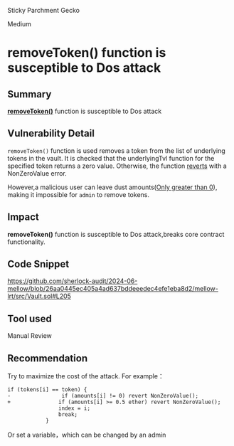Sticky Parchment Gecko

Medium

# removeToken() function is susceptible to Dos attack

## Summary
**[removeToken()](https://github.com/sherlock-audit/2024-06-mellow/blob/26aa0445ec405a4ad637bddeeedec4efe1eba8d2/mellow-lrt/src/Vault.sol#L205)** function is susceptible to Dos attack

## Vulnerability Detail
`removeToken()` function is used removes a token from the list of underlying tokens in the vault.
It is checked that the underlyingTvl function for the specified token returns a zero value. Otherwise, the function [reverts](https://github.com/sherlock-audit/2024-06-mellow/blob/26aa0445ec405a4ad637bddeeedec4efe1eba8d2/mellow-lrt/src/Vault.sol#L212C17-L212C60) with a NonZeroValue error.

However,a  malicious user can leave dust amounts([Only greater than 0](https://github.com/sherlock-audit/2024-06-mellow/blob/26aa0445ec405a4ad637bddeeedec4efe1eba8d2/mellow-lrt/src/Vault.sol#L212)), making it impossible for `admin` to remove tokens.
## Impact
**removeToken()** function is susceptible to Dos attack,breaks core contract functionality.


## Code Snippet
https://github.com/sherlock-audit/2024-06-mellow/blob/26aa0445ec405a4ad637bddeeedec4efe1eba8d2/mellow-lrt/src/Vault.sol#L205
## Tool used

Manual Review

## Recommendation
Try to maximize the cost of the attack.
For example：
```solidity
if (tokens[i] == token) {
-                if (amounts[i] != 0) revert NonZeroValue();
+               if (amounts[i] >= 0.5 ether) revert NonZeroValue();
                index = i;
                break;
            }
```
Or set a variable，which can be changed by an admin